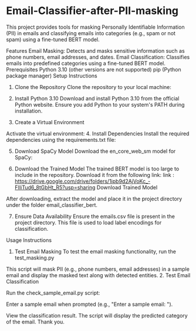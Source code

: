 # Email-Classifier-after-PII-masking

This project provides tools for masking Personally Identifiable Information (PII) in emails and classifying emails into categories (e.g., spam or not spam) using a fine-tuned BERT model.

Features
Email Masking: Detects and masks sensitive information such as phone numbers, email addresses, and dates.
Email Classification: Classifies emails into predefined categories using a fine-tuned BERT model.
Prerequisites
Python 3.10 (other versions are not supported)
pip (Python package manager)
Setup Instructions
1. Clone the Repository
Clone the repository to your local machine:

2. Install Python 3.10
Download and install Python 3.10 from the official Python website. Ensure you add Python to your system's PATH during installation.

3. Create a Virtual Environment

Activate the virtual environment:
4. Install Dependencies
Install the required dependencies using the requirements.txt file:

5. Download SpaCy Model
Download the en_core_web_sm model for SpaCy:

6. Download the Trained Model
The trained BERT model is too large to include in the repository. Download it from the following link:
link : https://drive.google.com/drive/folders/1ipb9d2AjVoKc_-FIIiTud6_8tGbHt_R5?usp=sharing
Download Trained Model

After downloading, extract the model and place it in the project directory under the folder email_classifier_bert.

7. Ensure Data Availability
Ensure the emails.csv file is present in the project directory. This file is used to load label encodings for classification.

Usage Instructions
1. Test Email Masking
To test the email masking functionality, run the test_masking.py 

This script will mask PII (e.g., phone numbers, email addresses) in a sample email and display the masked text along with detected entities.
2. Test Email Classification

Run the check_sample_email.py script:

Enter a sample email when prompted (e.g., "Enter a sample email: ").

View the classification result. The script will display the predicted category of the email.
Thank you.
